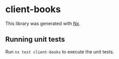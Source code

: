 # client-books

This library was generated with [Nx](https://nx.dev).

## Running unit tests

Run `nx test client-books` to execute the unit tests.
